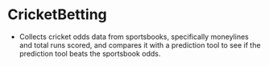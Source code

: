 # CricketBetting

- Collects cricket odds data from sportsbooks, specifically moneylines and total runs scored, and compares it with a prediction tool to see if the prediction tool beats the sportsbook odds. 

